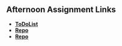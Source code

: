 ## Afternoon Assignment Links

* **[ToDoList](https://github.com/jakew33/ToDoList)**
* **[Repo](https://github.com/jakew33/<ASSIGNMENT_REPO>)**
* **[Repo](https://github.com/jakew33/<ASSIGNMENT_REPO>)**
